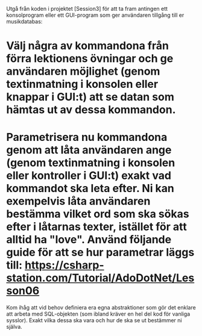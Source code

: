 Utgå från koden i projektet [Session3] för att ta fram antingen ett konsolprogram eller ett GUI-program som ger användaren tillgång till er musikdatabas:

# Välj några av kommandona från förra lektionens övningar och ge användaren möjlighet (genom textinmatning i konsolen eller knappar i GUI:t) att se datan som hämtas ut av dessa kommandon.
# Parametrisera nu kommandona genom att låta användaren ange (genom textinmatning i konsolen eller kontroller i GUI:t) exakt vad kommandot ska leta efter. Ni kan exempelvis låta användaren bestämma vilket ord som ska sökas efter i låtarnas texter, istället för att alltid ha "love". Använd följande guide för att se hur parametrar läggs till: https://csharp-station.com/Tutorial/AdoDotNet/Lesson06

Kom ihåg att vid behov definiera era egna abstraktioner som gör det enklare att arbeta med SQL-objekten (som ibland kräver en hel del kod för vanliga sysslor). Exakt vilka dessa ska vara och hur de ska se ut bestämmer ni själva.